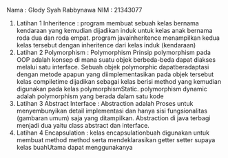 Nama  : Glody Syah Rabbynawa
NIM   : 21343077

1. Latihan 1 Inheritence : program membuat sebuah kelas bernama kendaraan yang kemudian dijadikan induk untuk kelas anak bernama roda dua dan roda empat. program javainheritence menampilkan kedua kelas tersebut dengan inheritence dari kelas induk (kendaraan)
2. Latihan 2 Polymorphism :  Polymorphism Prinsip polymorphism pada OOP adalah konsep di mana suatu objek berbeda-beda dapat diakses melalui satu interface. Sebuah objek polymorphic dapatberadaptasi dengan metode apapun yang diimplementasikan pada objek tersebut kelas compiletime dijadikan sebagai kelas berisi method yang kemudian digunakan pada kelas polymorphismStatic. polymorphism dynamic adalah polymorphism yang berada dalam satu kode
3. Latihan 3 Abstract Interface : Abstraction adalah Proses untuk menyembunyikan detail implementasi dan hanya sisi fungsionalitas (gambaran umum) saja yang ditampilkan. Abstraction di java terbagi menjadi dua yaitu class abstract dan interface.
4. Latihan 4 Encapsulation : kelas encapsulationbuah digunakan untuk membuat method method serta mendeklarasikan getter setter supaya kelas buahUtama dapat menggunakanya
